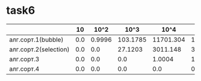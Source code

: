 # task6
|                    | 10  | 10^2   | 10^3     | 10^4      | 10^5      |
|--------------------|-----|--------|----------|-----------|-----------|
| алг.сорт.1(bubble) | 0.0 | 0.9996 | 103.1785 | 11701.304 | 1213579.3 |
| алг.сорт.2(selection)| 0.0 | 0.0    | 27.1203  | 3011.148  | 326788.7  |
| алг.сорт.3         | 0.0 | 0.0    | 0.0      | 1.0004    | 14.0004   |
| алг.сорт.4         | 0.0 | 0.0    | 0.0      | 0.0       | 0.0       |


